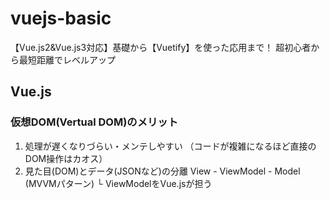 # vuejs-basic
【Vue.js2&amp;Vue.js3対応】基礎から【Vuetify】を使った応用まで！ 超初心者から最短距離でレベルアップ

## Vue.js

### 仮想DOM(Vertual DOM)のメリット
1. 処理が遅くなりづらい・メンテしやすい
（コードが複雑になるほど直接のDOM操作はカオス）
2. 見た目(DOM)とデータ(JSONなど)の分離
  View - ViewModel - Model (MVVMパターン)
  └ ViewModelをVue.jsが担う